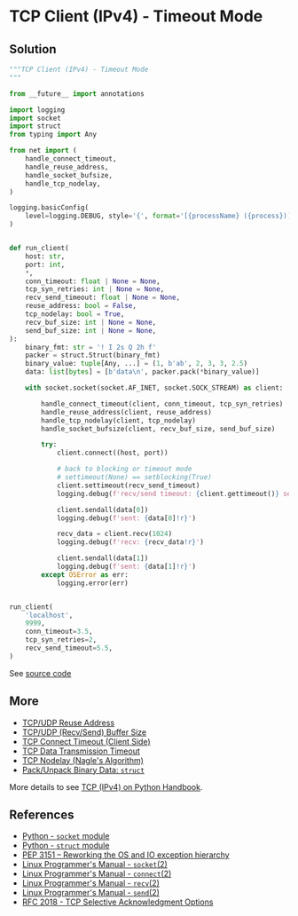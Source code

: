 # TCP Client (IPv4) - Timeout Mode

## Solution

```python
"""TCP Client (IPv4) - Timeout Mode
"""

from __future__ import annotations

import logging
import socket
import struct
from typing import Any

from net import (
    handle_connect_timeout,
    handle_reuse_address,
    handle_socket_bufsize,
    handle_tcp_nodelay,
)

logging.basicConfig(
    level=logging.DEBUG, style='{', format='[{processName} ({process})] {message}'
)


def run_client(
    host: str,
    port: int,
    *,
    conn_timeout: float | None = None,
    tcp_syn_retries: int | None = None,
    recv_send_timeout: float | None = None,
    reuse_address: bool = False,
    tcp_nodelay: bool = True,
    recv_buf_size: int | None = None,
    send_buf_size: int | None = None,
):
    binary_fmt: str = '! I 2s Q 2h f'
    packer = struct.Struct(binary_fmt)
    binary_value: tuple[Any, ...] = (1, b'ab', 2, 3, 3, 2.5)
    data: list[bytes] = [b'data\n', packer.pack(*binary_value)]

    with socket.socket(socket.AF_INET, socket.SOCK_STREAM) as client:

        handle_connect_timeout(client, conn_timeout, tcp_syn_retries)
        handle_reuse_address(client, reuse_address)
        handle_tcp_nodelay(client, tcp_nodelay)
        handle_socket_bufsize(client, recv_buf_size, send_buf_size)

        try:
            client.connect((host, port))

            # back to blocking or timeout mode
            # settimeout(None) == setblocking(True)
            client.settimeout(recv_send_timeout)
            logging.debug(f'recv/send timeout: {client.gettimeout()} seconds')

            client.sendall(data[0])
            logging.debug(f'sent: {data[0]!r}')

            recv_data = client.recv(1024)
            logging.debug(f'recv: {recv_data!r}')

            client.sendall(data[1])
            logging.debug(f'sent: {data[1]!r}')
        except OSError as err:
            logging.error(err)


run_client(
    'localhost',
    9999,
    conn_timeout=3.5,
    tcp_syn_retries=2,
    recv_send_timeout=5.5,
)
```

See [source code](https://github.com/leven-cn/python-cookbook/blob/main/examples/core/tcp_client_ipv4_timeout.py)

## More

- [TCP/UDP Reuse Address](net_reuse_address)
- [TCP/UDP (Recv/Send) Buffer Size](net_buffer_size)
- [TCP Connect Timeout (Client Side)](tcp_connect_timeout_client)
- [TCP Data Transmission Timeout](tcp_transmission_timeout)
- [TCP Nodelay (Nagle's Algorithm)](tcp_nodelay)
- [Pack/Unpack Binary Data: `struct`](struct)

More details to see [TCP (IPv4) on Python Handbook](https://leven-cn.github.io/python-handbook/recipes/core/tcp_ipv4).

## References

- [Python - `socket` module](https://docs.python.org/3/library/socket.html)
- [Python - `struct` module](https://docs.python.org/3/library/struct.html)
- [PEP 3151 – Reworking the OS and IO exception hierarchy](https://peps.python.org/pep-3151/)
- [Linux Programmer's Manual - `socket`(2)](https://manpages.debian.org/bullseye/manpages-dev/socket.2.en.html)
- [Linux Programmer's Manual - `connect`(2)](https://manpages.debian.org/bullseye/manpages-dev/connect.2.en.html)
- [Linux Programmer's Manual - `recv`(2)](https://manpages.debian.org/bullseye/manpages-dev/recv.2.en.html)
- [Linux Programmer's Manual - `send`(2)](https://manpages.debian.org/bullseye/manpages-dev/send.2.en.html)
- [RFC 2018 - TCP Selective Acknowledgment Options](https://datatracker.ietf.org/doc/html/rfc2018.html)
